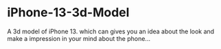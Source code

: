 # iPhone-13-3d-Model
A 3d model of iPhone 13. which can gives you an idea about the look and make a impression in your mind about the phone... 
